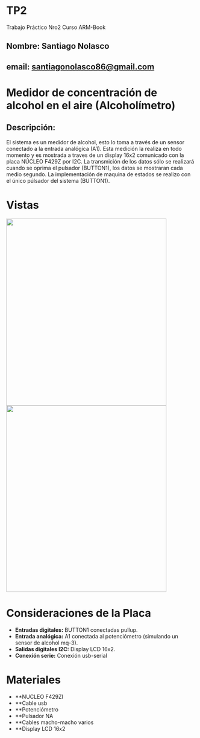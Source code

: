 # TP2
Trabajo Práctico Nro2 Curso ARM-Book
## Nombre: Santiago Nolasco 
## email: santiagonolasco86@gmail.com

# Medidor de concentración de alcohol en el aire (Alcoholímetro)
## Descripción:
El sistema es un medidor de alcohol, esto lo toma a través de un sensor conectado a la entrada analógica (A1). Esta medición la realiza en todo momento y es mostrada a traves de un display 16x2 comunicado con la placa NÚCLEO F429Z por I2C.
La transmición de los datos sólo se realizará cuando se oprima el pulsador (BUTTON1), los datos se mostraran cada medio segundo.
La implementación de maquina de estados se realizo con el único púlsador del sistema (BUTTON1).
# Vistas
<img src="https://github.com/SNolasco86/TP1/blob/main/placa_1.jpeg" width="425" height="495">
<img src="https://github.com/SNolasco86/TP1/blob/main/placa_2.jpeg" width="425" height="495">

# Consideraciones de la Placa

 - **Entradas digitales:** BUTTON1 conectadas pullup.
 - **Entrada analógica:** A1 conectada al potenciómetro (simulando un sensor de alcohol mq-3).
 - **Salidas digitales I2C:** Display LCD 16x2.
 - **Conexión serie:** Conexión usb-serial

# Materiales

 - **NUCLEO F429ZI
 - **Cable usb
 - **Potenciómetro
 - **Pulsador NA
 - **Cables macho-macho varios
 - **Display LCD 16x2
